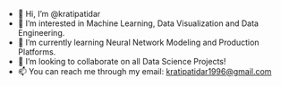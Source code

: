 - 👋 Hi, I’m @kratipatidar
- 👀 I’m interested in Machine Learning, Data Visualization and Data Engineering.
- 🌱 I’m currently learning Neural Network Modeling and Production Platforms.
- 💞️ I’m looking to collaborate on all Data Science Projects!
- 📫 You can reach me through my email: kratipatidar1996@gmail.com

<!---
kratipatidar/kratipatidar is a ✨ special ✨ repository because its `README.md` (this file) appears on your GitHub profile.
You can click the Preview link to take a look at your changes.
--->
